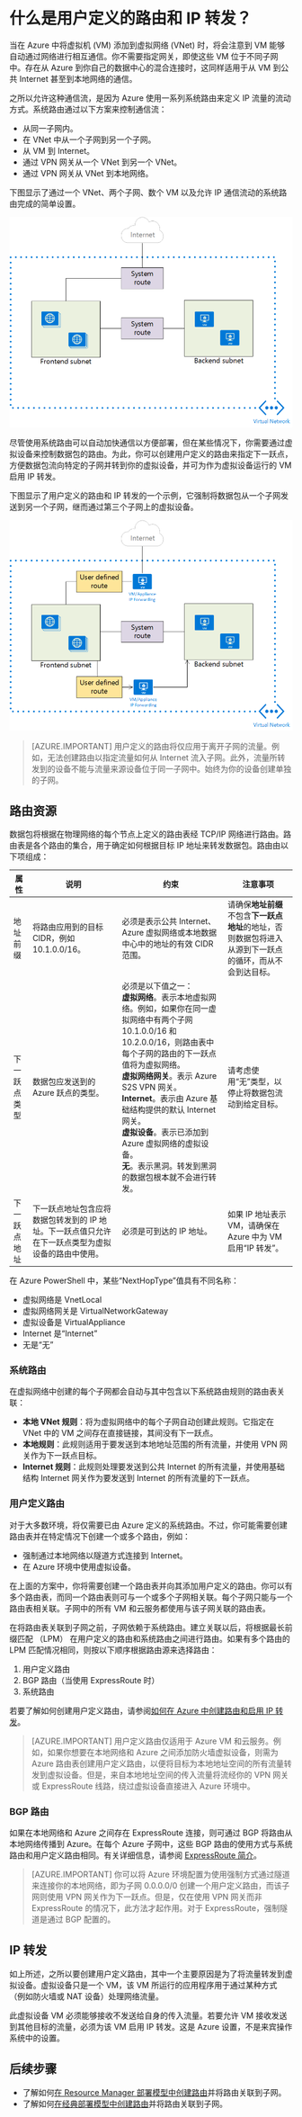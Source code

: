 <properties 
   pageTitle="什么是用户定义的路由和 IP 转发？"
   description="了解如何在 Azure 中使用用户定义的路由 (UDR) 和 IP 转发将流量转发到虚拟设备。"
   services="virtual-network"
   documentationCenter="na"
   authors="telmosampaio"
   manager="carmonm"
   editor="tysonn" />  

<tags
	ms.service="virtual-network"
	ms.date="03/15/2016"
	wacn.date="08/22/2016"/>

# 什么是用户定义的路由和 IP 转发？
当在 Azure 中将虚拟机 (VM) 添加到虚拟网络 (VNet) 时，将会注意到 VM 能够自动通过网络进行相互通信。你不需要指定网关，即使这些 VM 位于不同子网中。存在从 Azure 到你自己的数据中心的混合连接时，这同样适用于从 VM 到公共 Internet 甚至到本地网络的通信。

之所以允许这种通信流，是因为 Azure 使用一系列系统路由来定义 IP 流量的流动方式。系统路由通过以下方案来控制通信流：

- 从同一子网内。
- 在 VNet 中从一个子网到另一个子网。
- 从 VM 到 Internet。
- 通过 VPN 网关从一个 VNet 到另一个 VNet。
- 通过 VPN 网关从 VNet 到本地网络。

下图显示了通过一个 VNet、两个子网、数个 VM 以及允许 IP 通信流动的系统路由完成的简单设置。

![Azure 中的系统路由](./media/virtual-networks-udr-overview/Figure1.png)

尽管使用系统路由可以自动加快通信以方便部署，但在某些情况下，你需要通过虚拟设备来控制数据包的路由。为此，你可以创建用户定义的路由来指定下一跃点，方便数据包流向特定的子网并转到你的虚拟设备，并可为作为虚拟设备运行的 VM 启用 IP 转发。

下图显示了用户定义的路由和 IP 转发的一个示例，它强制将数据包从一个子网发送到另一个子网，继而通过第三个子网上的虚拟设备。

![Azure 中的系统路由](./media/virtual-networks-udr-overview/Figure2.png)  


>[AZURE.IMPORTANT] 用户定义的路由将仅应用于离开子网的流量。例如，无法创建路由以指定流量如何从 Internet 流入子网。此外，流量所转发到的设备不能与流量来源设备位于同一子网中。始终为你的设备创建单独的子网。

## 路由资源
数据包将根据在物理网络的每个节点上定义的路由表经 TCP/IP 网络进行路由。路由表是各个路由的集合，用于确定如何根据目标 IP 地址来转发数据包。路由由以下项组成：

|属性|说明|约束|注意事项|
|---|---|---|---|
| 地址前缀 | 将路由应用到的目标 CIDR，例如 10.1.0.0/16。|必须是表示公共 Internet、Azure 虚拟网络或本地数据中心中的地址的有效 CIDR 范围。|请确保**地址前缀**不包含**下一跃点地址**的地址，否则数据包将进入从源到下一跃点的循环，而从不会到达目标。 |
| 下一跃点类型 | 数据包应发送到的 Azure 跃点的类型。 | 必须是以下值之一：<br/>**虚拟网络**。表示本地虚拟网络。例如，如果你在同一虚拟网络中有两个子网 10.1.0.0/16 和 10.2.0.0/16，则路由表中每个子网的路由的下一跃点值将为虚拟网络。<br/> **虚拟网络网关**。表示 Azure S2S VPN 网关。<br/> **Internet**。表示由 Azure 基础结构提供的默认 Internet 网关。<br/> **虚拟设备**。表示已添加到 Azure 虚拟网络的虚拟设备。<br/> **无**。表示黑洞。转发到黑洞的数据包根本就不会进行转发。| 请考虑使用“无”类型，以停止将数据包流动到给定目标。 | 
| 下一跃点地址 | 下一跃点地址包含应将数据包转发到的 IP 地址。下一跃点值只允许在下一跃点类型为虚拟设备的路由中使用。| 必须是可到达的 IP 地址。 | 如果 IP 地址表示 VM，请确保在 Azure 中为 VM 启用“IP 转发”[](#IP-forwarding)。 |

在 Azure PowerShell 中，某些“NextHopType”值具有不同名称：
- 虚拟网络是 VnetLocal
- 虚拟网络网关是 VirtualNetworkGateway
- 虚拟设备是 VirtualAppliance
- Internet 是“Internet”
- 无是“无”

### 系统路由
在虚拟网络中创建的每个子网都会自动与其中包含以下系统路由规则的路由表关联：

- **本地 VNet 规则**：将为虚拟网络中的每个子网自动创建此规则。它指定在 VNet 中的 VM 之间存在直接链接，其间没有下一跃点。
- **本地规则**：此规则适用于要发送到本地地址范围的所有流量，并使用 VPN 网关作为下一跃点目标。
- **Internet 规则**：此规则处理要发送到公共 Internet 的所有流量，并使用基础结构 Internet 网关作为要发送到 Internet 的所有流量的下一跃点。

### 用户定义路由
对于大多数环境，将仅需要已由 Azure 定义的系统路由。不过，你可能需要创建路由表并在特定情况下创建一个或多个路由，例如：

- 强制通过本地网络以隧道方式连接到 Internet。
- 在 Azure 环境中使用虚拟设备。

在上面的方案中，你将需要创建一个路由表并向其添加用户定义的路由。你可以有多个路由表，而同一个路由表则可与一个或多个子网相关联。每个子网只能与一个路由表相关联。子网中的所有 VM 和云服务都使用与该子网关联的路由表。

在将路由表关联到子网之前，子网依赖于系统路由。建立关联以后，将根据最长前缀匹配 （LPM） 在用户定义的路由和系统路由之间进行路由。如果有多个路由的 LPM 匹配情况相同，则按以下顺序根据路由源来选择路由：

1. 用户定义路由
1. BGP 路由（当使用 ExpressRoute 时）
1. 系统路由

若要了解如何创建用户定义路由，请参阅[如何在 Azure 中创建路由和启用 IP 转发](/documentation/articles/virtual-network-create-udr-arm-template/)。

>[AZURE.IMPORTANT] 用户定义路由仅适用于 Azure VM 和云服务。例如，如果你想要在本地网络和 Azure 之间添加防火墙虚拟设备，则需为 Azure 路由表创建用户定义路由，以便将目标为本地地址空间的所有流量转发到虚拟设备。但是，来自本地地址空间的传入流量将流经你的 VPN 网关或 ExpressRoute 线路，绕过虚拟设备直接进入 Azure 环境中。

### BGP 路由
如果在本地网络和 Azure 之间存在 ExpressRoute 连接，则可通过 BGP 将路由从本地网络传播到 Azure。在每个 Azure 子网中，这些 BGP 路由的使用方式与系统路由和用户定义路由相同。有关详细信息，请参阅 [ExpressRoute 简介](/documentation/articles/expressroute-introduction/)。

>[AZURE.IMPORTANT] 你可以将 Azure 环境配置为使用强制方式通过隧道来连接你的本地网络，即为子网 0.0.0.0/0 创建一个用户定义路由，而该子网则使用 VPN 网关作为下一跃点。但是，仅在使用 VPN 网关而非 ExpressRoute 的情况下，此方法才起作用。对于 ExpressRoute，强制隧道是通过 BGP 配置的。

## IP 转发
如上所述，之所以要创建用户定义路由，其中一个主要原因是为了将流量转发到虚拟设备。虚拟设备只是一个 VM，该 VM 所运行的应用程序用于通过某种方式（例如防火墙或 NAT 设备）处理网络流量。

此虚拟设备 VM 必须能够接收不发送给自身的传入流量。若要允许 VM 接收发送到其他目标的流量，必须为该 VM 启用 IP 转发。这是 Azure 设置，不是来宾操作系统中的设置。

## 后续步骤

- 了解如何[在 Resource Manager 部署模型中创建路由](/documentation/articles/virtual-network-create-udr-arm-template/)并将路由关联到子网。
- 了解如何[在经典部署模型中创建路由](/documentation/articles/virtual-network-create-udr-classic-ps/)并将路由关联到子网。

<!---HONumber=Mooncake_0815_2016-->